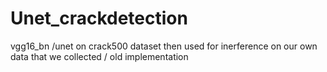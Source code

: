 # Unet_crackdetection
vgg16_bn /unet on crack500 dataset then used for inerference on our own data that we collected / old implementation 
